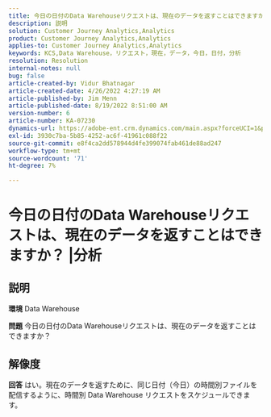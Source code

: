 ```yaml
---
title: 今日の日付のData Warehouseリクエストは、現在のデータを返すことはできますか？ | Analytics
description: 説明
solution: Customer Journey Analytics,Analytics
product: Customer Journey Analytics,Analytics
applies-to: Customer Journey Analytics,Analytics
keywords: KCS,Data Warehouse，リクエスト，現在，データ，今日，日付，分析
resolution: Resolution
internal-notes: null
bug: false
article-created-by: Vidur Bhatnagar
article-created-date: 4/26/2022 4:27:19 AM
article-published-by: Jim Menn
article-published-date: 8/19/2022 8:51:00 AM
version-number: 6
article-number: KA-07230
dynamics-url: https://adobe-ent.crm.dynamics.com/main.aspx?forceUCI=1&pagetype=entityrecord&etn=knowledgearticle&id=2f170927-19c5-ec11-a7b6-0022480a1004
exl-id: 3930c7ba-5b85-4252-ac6f-41961c088f22
source-git-commit: e8f4ca2dd578944d4fe399074fab461de88ad247
workflow-type: tm+mt
source-wordcount: '71'
ht-degree: 7%

---
```


# 今日の日付のData Warehouseリクエストは、現在のデータを返すことはできますか？ |分析

## 説明


<b>環境</b>
Data Warehouse

<b>問題</b>
今日の日付のData Warehouseリクエストは、現在のデータを返すことはできますか？


## 解像度


<b>回答</b>
はい。現在のデータを返すために、同じ日付（今日）の時間別ファイルを配信するように、時間別 Data Warehouse リクエストをスケジュールできます。
